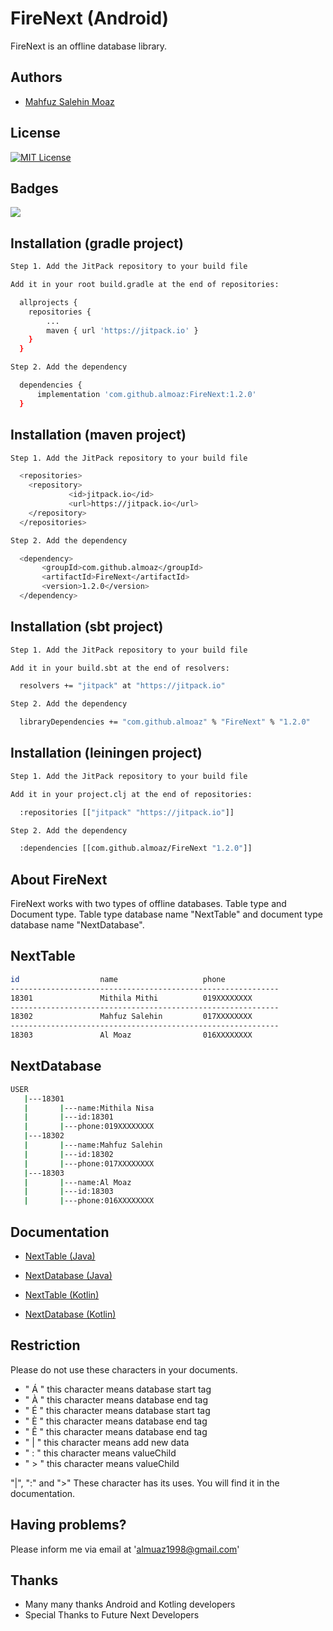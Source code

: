 # FireNext (Android)

FireNext is an offline database library.


## Authors

- [Mahfuz Salehin Moaz](https://www.github.com/almoaz)


## License
[![MIT License](https://img.shields.io/badge/License-MIT-green.svg)](https://github.com/almoaz/FireNext/blob/master/LICENSE)


## Badges

[![](https://jitpack.io/v/almoaz/FireNext.svg)](https://jitpack.io/#almoaz/FireNext)


## Installation (gradle project)

```bash
Step 1. Add the JitPack repository to your build file

Add it in your root build.gradle at the end of repositories:

  allprojects {
	repositories {
		...
		maven { url 'https://jitpack.io' }
	}
  }

Step 2. Add the dependency

  dependencies {
	  implementation 'com.github.almoaz:FireNext:1.2.0'
  }

```

## Installation (maven project)

```bash
Step 1. Add the JitPack repository to your build file

  <repositories>
	<repository>
             <id>jitpack.io</id>
             <url>https://jitpack.io</url>
	</repository>
  </repositories>

Step 2. Add the dependency

  <dependency>
       <groupId>com.github.almoaz</groupId>
       <artifactId>FireNext</artifactId>
       <version>1.2.0</version>
  </dependency>

```

## Installation (sbt project)

```bash
Step 1. Add the JitPack repository to your build file

Add it in your build.sbt at the end of resolvers:

  resolvers += "jitpack" at "https://jitpack.io"

Step 2. Add the dependency

  libraryDependencies += "com.github.almoaz" % "FireNext" % "1.2.0"	

```
## Installation (leiningen project)

```bash
Step 1. Add the JitPack repository to your build file

Add it in your project.clj at the end of repositories:

  :repositories [["jitpack" "https://jitpack.io"]]

Step 2. Add the dependency

  :dependencies [[com.github.almoaz/FireNext "1.2.0"]]	

```
    
    
## About FireNext

FireNext works with two types of offline databases. Table type and Document type. Table type database name "NextTable" and document type database name "NextDatabase".

## NextTable

```bash
id                  name                   phone 
------------------------------------------------------------
18301               Mithila Mithi          019XXXXXXXX
------------------------------------------------------------
18302               Mahfuz Salehin         017XXXXXXXX
------------------------------------------------------------
18303               Al Moaz                016XXXXXXXX

```

## NextDatabase

```bash
USER
   |---18301
   |       |---name:Mithila Nisa
   |       |---id:18301
   |       |---phone:019XXXXXXXX
   |---18302
   |       |---name:Mahfuz Salehin
   |       |---id:18302
   |       |---phone:017XXXXXXXX
   |---18303
   |       |---name:Al Moaz
   |       |---id:18303
   |       |---phone:016XXXXXXXX

```


## Documentation

- [NextTable (Java)](https://github.com/almoaz/FireNext/blob/master/NextTable.md)
- [NextDatabase (Java)](https://github.com/almoaz/FireNext/blob/master/NextDatabase.md)


- [NextTable (Kotlin)](https://github.com/almoaz/FireNext/blob/master/NextTable(kt).md)
- [NextDatabase (Kotlin)](https://github.com/almoaz/FireNext/blob/master/NextDatabase(kt).md)


## Restriction

Please do not use these characters in your documents.

- " Á " this character means database start tag
- " À " this character means database end tag
- " É " this character means database start tag
- " È " this character means database end tag
- " Ê " this character means database end tag
- " | " this character means add new data
- " : " this character means valueChild
- " > " this character means valueChild

"|", ":" and ">" These character has its uses. You will find it in the documentation.


## Having problems?

Please inform me via email at 'almuaz1998@gmail.com'


## Thanks

- Many many thanks Android and Kotling developers
- Special Thanks to Future Next Developers


